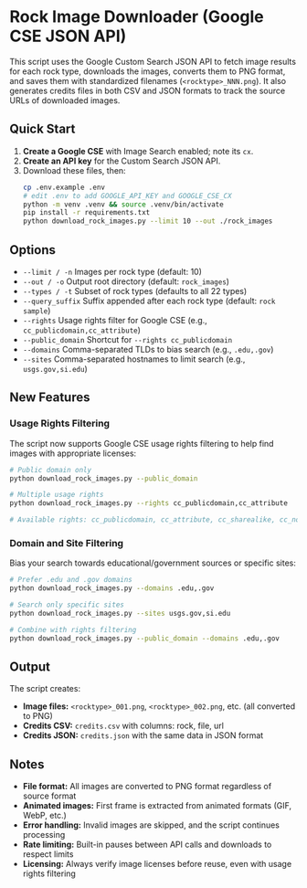 # Rock Image Downloader (Google CSE JSON API)

This script uses the Google Custom Search JSON API to fetch image results for each rock type,
downloads the images, converts them to PNG format, and saves them with standardized filenames
(`<rocktype>_NNN.png`). It also generates credits files in both CSV and JSON formats to track
the source URLs of downloaded images.

## Quick Start

1. **Create a Google CSE** with Image Search enabled; note its `cx`.
2. **Create an API key** for the Custom Search JSON API.
3. Download these files, then:
   ```bash
   cp .env.example .env
   # edit .env to add GOOGLE_API_KEY and GOOGLE_CSE_CX
   python -m venv .venv && source .venv/bin/activate
   pip install -r requirements.txt
   python download_rock_images.py --limit 10 --out ./rock_images
   ```

## Options

- `--limit / -n`     Images per rock type (default: 10)
- `--out / -o`       Output root directory (default: `rock_images`)
- `--types / -t`     Subset of rock types (defaults to all 22 types)
- `--query_suffix`   Suffix appended after each rock type (default: `rock sample`)
- `--rights`         Usage rights filter for Google CSE (e.g., `cc_publicdomain,cc_attribute`)
- `--public_domain`  Shortcut for `--rights cc_publicdomain`
- `--domains`        Comma-separated TLDs to bias search (e.g., `.edu,.gov`)
- `--sites`          Comma-separated hostnames to limit search (e.g., `usgs.gov,si.edu`)

## New Features

### Usage Rights Filtering
The script now supports Google CSE usage rights filtering to help find images with appropriate licenses:

```bash
# Public domain only
python download_rock_images.py --public_domain

# Multiple usage rights
python download_rock_images.py --rights cc_publicdomain,cc_attribute

# Available rights: cc_publicdomain, cc_attribute, cc_sharealike, cc_noncommercial, cc_nonderived
```

### Domain and Site Filtering
Bias your search towards educational/government sources or specific sites:

```bash
# Prefer .edu and .gov domains
python download_rock_images.py --domains .edu,.gov

# Search only specific sites
python download_rock_images.py --sites usgs.gov,si.edu

# Combine with rights filtering
python download_rock_images.py --public_domain --domains .edu,.gov
```

## Output

The script creates:
- **Image files:** `<rocktype>_001.png`, `<rocktype>_002.png`, etc. (all converted to PNG)
- **Credits CSV:** `credits.csv` with columns: rock, file, url
- **Credits JSON:** `credits.json` with the same data in JSON format

## Notes

- **File format:** All images are converted to PNG format regardless of source format
- **Animated images:** First frame is extracted from animated formats (GIF, WebP, etc.)
- **Error handling:** Invalid images are skipped, and the script continues processing
- **Rate limiting:** Built-in pauses between API calls and downloads to respect limits
- **Licensing:** Always verify image licenses before reuse, even with usage rights filtering
